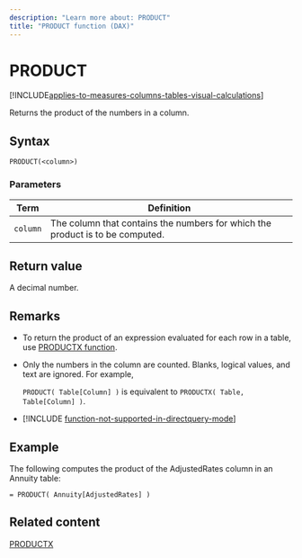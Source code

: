 ```yaml
---
description: "Learn more about: PRODUCT"
title: "PRODUCT function (DAX)"
---
```

# PRODUCT

[!INCLUDE[applies-to-measures-columns-tables-visual-calculations](includes/applies-to-measures-columns-tables-visual-calculations.md)]

Returns the product of the numbers in a column.

## Syntax

```dax
PRODUCT(<column>)
```

### Parameters

|Term|Definition|
|--------|--------------|
|`column`|The column that contains the numbers for which the product is to be computed.|

## Return value

A decimal number.

## Remarks

- To return the product of an expression evaluated for each row in a table, use [PRODUCTX function](productx-function-dax.md).

- Only the numbers in the column are counted. Blanks, logical values, and text are ignored. For example,

  `PRODUCT( Table[Column] )` is equivalent to `PRODUCTX( Table, Table[Column] )`.

- [!INCLUDE [function-not-supported-in-directquery-mode](includes/function-not-supported-in-directquery-mode.md)]
 
## Example

The following computes the product of the AdjustedRates column in an Annuity table:

```dax
= PRODUCT( Annuity[AdjustedRates] )
```

## Related content

[PRODUCTX](productx-function-dax.md)
